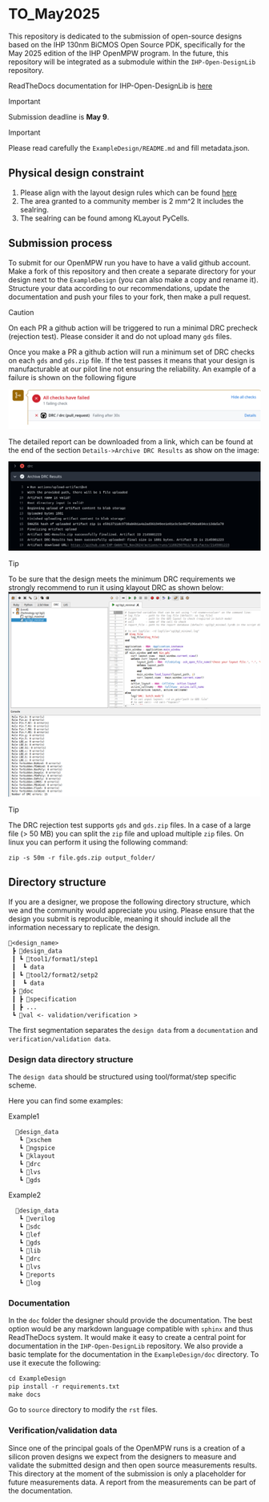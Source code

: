 # TO_May2025

This repository is dedicated to the submission of open-source designs based on the IHP 130nm BiCMOS Open Source PDK, specifically for the May 2025 edition of the IHP OpenMPW program. In the future, this repository will be integrated as a submodule within the `IHP-Open-DesignLib` repository.

ReadTheDocs documentation for IHP-Open-DesignLib is [here](https://ihp-open-ip.readthedocs.io/en/latest/)

> [!IMPORTANT]  
> Submission deadline is **May 9**.

> [!IMPORTANT]  
> Please read carefully the `ExampleDesign/README.md` and fill metadata.json.

## Physical design constraint

1. Please align with the layout design rules which can be found [here](https://github.com/IHP-GmbH/IHP-Open-PDK/blob/main/ihp-sg13g2/libs.doc/doc/SG13G2_os_layout_rules.pdf)
2. The area granted to a community member is 2 mm^2 It includes the sealring.
3. The sealring can be found among KLayout PyCells.

## Submission process

To submit for our OpenMPW run you have to have a valid github account. 
Make a fork of this repository and then create a separate directory for your design next to the `ExampleDesign` (you can also make a copy and rename it). 
Structure your data according to our recommendations, update the documentation and push your files to your fork, then make a pull request.

> [!CAUTION]  
> On each PR a github action will be triggered to run a minimal DRC precheck (rejection test). Please consider it and do not upload many `gds` files.

Once you make a PR a github action will run a minimum set of DRC checks on each `gds` and `gds.zip` file. 
If the test passes it means that your design is manufacturable at our pilot line not ensuring the reliability. 
An example of a failure is shown on the following figure 

![drc fail](drc/failure.png)

The detailed report can be downloaded from a link, which can be found at the end of the section `Details->Archive DRC Results` as show on the image:


![drc report](drc/report.png)


> [!TIP]  
> To be sure that the design meets the minimum DRC requirements we strongly recommend to run it using klayout DRC as shown below:
>![drc klayout](drc/klayout_mindrc.png)


> [!TIP]  
> The DRC rejection test supports `gds` and `gds.zip` files. In a case of a large file (> 50 MB) you can split the `zip` file and upload multiple `zip` files. On linux you can perform it using the following command:

```
zip -s 50m -r file.gds.zip output_folder/
```

## Directory structure

If you are a designer, we propose the following directory structure, which we and the community would appreciate you using. Please ensure that the design you submit is reproducible, meaning it should include all the information necessary to replicate the design.


```text
📁<design_name>
 ┣ 📁design_data
 ┃ ┗ 📁tool1/format1/step1
 ┃  ┗ data
 ┃ ┗ 📁tool2/format2/setp2
 ┃  ┗ data
 ┣ 📁doc
 ┃ ┣ 📜specification
 ┃ ┣ ...
 ┗ 📁val <- validation/verification >
 ```
The first segmentation separates the `design data` from a `documentation` and `verification/validation data`.

### Design data directory structure

The `design data` should be structured using tool/format/step specific scheme.   

Here you can find some examples:

Example1
```
  📁design_data
   ┗ 📁xschem
   ┗ 📁ngspice
   ┗ 📁klayout
   ┗ 📁drc
   ┗ 📁lvs
   ┗ 📁gds
```
Example2
```
  📁design_data
   ┗ 📁verilog
   ┗ 📁sdc
   ┗ 📁lef
   ┗ 📁gds
   ┗ 📁lib
   ┗ 📁drc
   ┗ 📁lvs
   ┗ 📁reports
   ┗ 📁log
   ```
### Documentation

In the `doc` folder the designer should provide the documentation. The best option would be any markdown language compatible with `sphinx` and thus ReadTheDocs system. It would make it easy to create a central point for documentation in the `IHP-Open-DesignLib` repository. 
We also provide a basic template for the documentation in the `ExampleDesign/doc` directory. To use it execute the following:
```
cd ExampleDesign
pip install -r requirements.txt
make docs
```
Go to `source` directory to modify the `rst` files.

### Verification/validation data

Since one of the principal goals of the OpenMPW runs is a creation of a silicon proven designs we expect from the designers to measure and validate the submitted design and then open source measurements results.
This directory at the moment of the submission is only a placeholder for future measurements data. A report from the measurements can be part of the documentation. 

